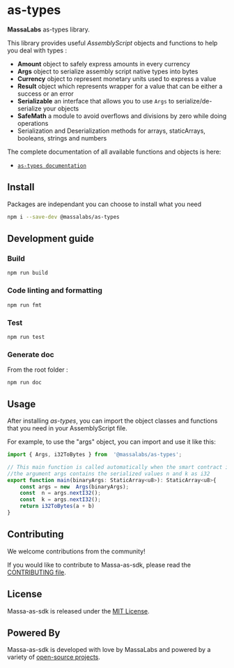 # as-types

**MassaLabs** as-types library.

This library provides useful *AssemblyScript* objects and functions to help you deal with types :

- **Amount** object to safely express amounts in every currency
- **Args** object to serialize assembly script native types into bytes
- **Currency** object to represent monetary units used to express a value
- **Result** object which represents wrapper for a value that can be either a success or an error
- **Serializable** an interface that allows you to use `Args` to serialize/de-serialize your objects
- **SafeMath** a module to avoid overflows and divisions by zero while doing operations
- Serialization and Deserialization methods for arrays, staticArrays, booleans, strings and numbers

The complete documentation of all available functions and objects is here:

- [`as-types documentation`](https://as-types.docs.massa.net)


## Install

Packages are independant you can choose to install what you need

```sh
npm i --save-dev @massalabs/as-types
```

## Development guide

### Build

```plain
npm run build
```

### Code linting and formatting

```plain
npm run fmt
```

### Test

```plain
npm run test
```

### Generate doc
From the root folder :
```plain
npm run doc
```

## Usage
After installing *as-types*, you can import the object classes and functions that you need in your AssemblyScript file.

For example, to use the "args" object, you can import and use it like this:
```typescript
import { Args, i32ToBytes } from  '@massalabs/as-types';

// This main function is called automatically when the smart contract is executed by the blockchain.
//the argument args contains the serialized values n and k as i32
export function main(binaryArgs: StaticArray<u8>): StaticArray<u8>{
	const args = new  Args(binaryArgs);
	const  n = args.nextI32();
	const  k = args.nextI32();
	return i32ToBytes(a + b)
}
```
## Contributing
We welcome contributions from the community!

If you would like to contribute to Massa-as-sdk, please read the [CONTRIBUTING file](CONTRIBUTING.md).

## License
Massa-as-sdk is released under the [MIT License](LICENSE).

## Powered By
Massa-as-sdk is developed with love by MassaLabs and powered by a variety of [open-source projects](powered-by.md).
